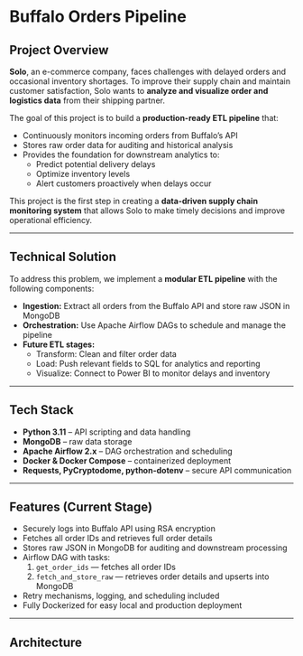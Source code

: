 # Buffalo Orders Pipeline

## Project Overview
**Solo**, an e-commerce company, faces challenges with delayed orders and occasional inventory shortages. To improve their supply chain and maintain customer satisfaction, Solo wants to **analyze and visualize order and logistics data** from their shipping partner.  

The goal of this project is to build a **production-ready ETL pipeline** that:

- Continuously monitors incoming orders from Buffalo’s API  
- Stores raw order data for auditing and historical analysis  
- Provides the foundation for downstream analytics to:
  - Predict potential delivery delays  
  - Optimize inventory levels  
  - Alert customers proactively when delays occur  

This project is the first step in creating a **data-driven supply chain monitoring system** that allows Solo to make timely decisions and improve operational efficiency.

---

## Technical Solution
To address this problem, we implement a **modular ETL pipeline** with the following components:

- **Ingestion:** Extract all orders from the Buffalo API and store raw JSON in MongoDB  
- **Orchestration:** Use Apache Airflow DAGs to schedule and manage the pipeline  
- **Future ETL stages:** 
  - Transform: Clean and filter order data  
  - Load: Push relevant fields to SQL for analytics and reporting  
  - Visualize: Connect to Power BI to monitor delays and inventory  

---

## Tech Stack
- **Python 3.11** – API scripting and data handling  
- **MongoDB** – raw data storage  
- **Apache Airflow 2.x** – DAG orchestration and scheduling  
- **Docker & Docker Compose** – containerized deployment  
- **Requests, PyCryptodome, python-dotenv** – secure API communication  

---

## Features (Current Stage)
- Securely logs into Buffalo API using RSA encryption  
- Fetches all order IDs and retrieves full order details  
- Stores raw JSON in MongoDB for auditing and downstream processing  
- Airflow DAG with tasks:
  1. `get_order_ids` — fetches all order IDs  
  2. `fetch_and_store_raw` — retrieves order details and upserts into MongoDB  
- Retry mechanisms, logging, and scheduling included  
- Fully Dockerized for easy local and production deployment  

---

## Architecture

